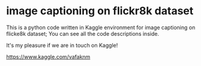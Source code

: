 # image captioning on flickr8k dataset
This is a python code written in Kaggle environment for image captioning on flicke8k dataset; You can see all the code descriptions inside.

It's my pleasure if we are in touch on Kaggle!

https://www.kaggle.com/vafaknm
